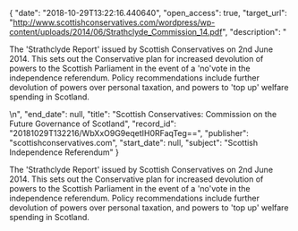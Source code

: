 {
  "date": "2018-10-29T13:22:16.440640", 
  "open_access": true, 
  "target_url": "http://www.scottishconservatives.com/wordpress/wp-content/uploads/2014/06/Strathclyde_Commission_14.pdf", 
  "description": "<p>The 'Strathclyde Report' issued by Scottish Conservatives on 2nd June 2014. This sets out the Conservative plan for increased devolution of powers to the Scottish Parliament in the event of a 'no'vote in the independence referendum. Policy recommendations include further devolution of powers over personal taxation, and powers to 'top up' welfare spending in Scotland.</p>\n", 
  "end_date": null, 
  "title": "Scottish Conservatives: Commission on the Future Governance of Scotland", 
  "record_id": "20181029T132216/WbXxO9G9eqetIH0RFaqTeg==", 
  "publisher": "scottishconservatives.com", 
  "start_date": null, 
  "subject": "Scottish Independence Referendum"
}

<p>The 'Strathclyde Report' issued by Scottish Conservatives on 2nd June 2014. This sets out the Conservative plan for increased devolution of powers to the Scottish Parliament in the event of a 'no'vote in the independence referendum. Policy recommendations include further devolution of powers over personal taxation, and powers to 'top up' welfare spending in Scotland.</p>
